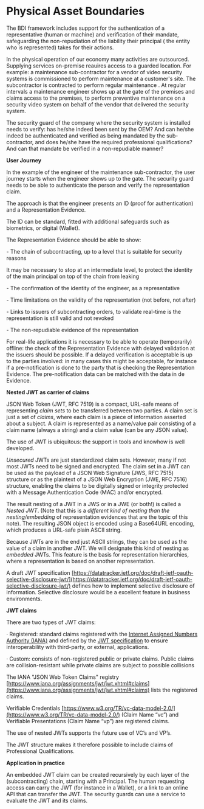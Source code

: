 # Physical Asset Boundaries

The BDI framework includes support for the authentication of a representative (human or machine) and verification of their mandate,  safeguarding the non-repudiation of the liability their principal ( the entity who is represented) takes for their actions.

In the physical operation of our economy many activities are outsourced. Supplying services on-premise reauires access to a guarded location. For example: a maintenance sub-contractor for a vendor of video security systems is commissioned to perform maintenance at a customer's site. The subcontractor is contracted to perform regular maintenance . At regular intervals a maintenance engineer shows up at the gate of the premises and claims access to the premises,  to perform preventive maintenance on a security video system on behalf of the vendor that delivered the security system.

The security guard of the company where the security system is installed needs to verify: has he/she indeed been sent by the OEM? And can he/she indeed be authenticated and verified as being mandated by the sub-contractor, and does he/she have the required professional qualifications? And can that mandate be verified in a non-repudiable manner?

**User Journey**

In the example of the engineer of the maintenance sub-contractor, the user journey starts when the engineer shows up to the gate. The security guard needs to be able to authenticate the person and verify the representation claim.

The approach is that the engineer presents an ID (proof for authentication) and a Representation Evidence.

The ID can be standard, fitted with additional safeguards such as biometrics, or digital (Wallet).

The Representation Evidence should be able to show:

\-          The chain of subcontracting, up to a level that is suitable for security reasons

&#x20;It may be necessary to stop at an intermediate level, to protect the identity of the main principal on top of the chain from leaking

\-          The confirmation of the identity of the engineer, as a representative

\-          Time limitations on the validity of the representation (not before, not after)

\-          Links to issuers of subcontracting orders, to validate real-time is the representation is still valid and not revoked

\-          The non-repudiable evidence of the representation

For real-life applications it is necessary to be able to operate (temporarily) offline: the check of the Representation Evidence with delayed  validation at the issuers should be possible. If a delayed verification is acceptable is up to the parties involved: in many cases this might be acceptable, for instance if a pre-notification is done to the party that is checking the Representation Evidence. The pre-notification data can be matched with the data in de Evidence.

**Nested JWT as carrier of claims**

JSON Web Token (JWT, RFC 7519) is a compact, URL-safe means of representing _claim sets_ to be transferred between two parties.  A claim set is just a set of _claims_, where each claim is a piece of information asserted about a subject.  A claim is represented as a name/value pair consisting of a claim name (always a string) and a claim value (can be any JSON value).

The use of JWT is ubiquitous: the support in tools and knowhow is well developed.

_Unsecured_ JWTs are just standardized claim sets. However, many if not most JWTs need to be signed and encrypted. The claim set in a JWT can be used as the payload of a JSON Web Signature (JWS, RFC 7515) structure or as the plaintext of a JSON Web Encryption (JWE, RFC 7516) structure, enabling the claims to be digitally signed or integrity protected with a Message Authentication Code (MAC) and/or encrypted.

&#x20;The result nesting of a JWT in a JWS or in a JWE (or both!) is called a _Nested JWT_. (Note that this is a _different kind of nesting than the nesting/embedding_ of representation evidences that are the topic of this note). The resulting JSON object is encoded using a Base64URL encoding, which produces a URL-safe plain ASCII string.

Because JWTs are in the end just ASCII strings, they can be used as the value of a claim in another JWT. We will designate this kind of nesting as _embedded_ JWTs. This feature is the basis for representation hierarchies, where a representation is based on another representation.

A draft JWT specification [https://datatracker.ietf.org/doc/draft-ietf-oauth-selective-disclosure-jwt/](https://datatracker.ietf.org/doc/draft-ietf-oauth-selective-disclosure-jwt/) defines how to implement selective disclosure of information. Selective disclosure would be a excellent feature in business environments.

**JWT claims**

There are two types of JWT claims:

·         Registered: standard claims registered with the [Internet Assigned Numbers Authority (IANA)](https://www.iana.org/assignments/jwt/jwt.xhtml) and defined by the [JWT specification](https://tools.ietf.org/html/rfc7519) to ensure interoperability with third-party, or external, applications.

·         Custom:  consists of non-registered public or private claims. Public claims are collision-resistant while private claims are subject to possible collisions

The  IANA "JSON Web Token Claims" registry [https://www.iana.org/assignments/jwt/jwt.xhtml#claims](https://www.iana.org/assignments/jwt/jwt.xhtml#claims) lists the registered claims.

Verifiable Credentials [https://www.w3.org/TR/vc-data-model-2.0/](https://www.w3.org/TR/vc-data-model-2.0/)  (Claim Name “vc”) and Verifiable Presentations (Claim Name “vp”) are registered claims.

The use of nested JWTs supports the future use of VC’s and VP’s.

The JWT structure makes it therefore possible to include claims of Professional Qualifications.

**Application in practice**

An embedded JWT claim can be created recursively by each layer of the (subcontracting) chain, starting with a Principal. The human requesting access can carry the JWT  (for instance in a Wallet), or a link to an online API that can transfer the JWT. The security guards can use a service to evaluate the JWT and its claims.
